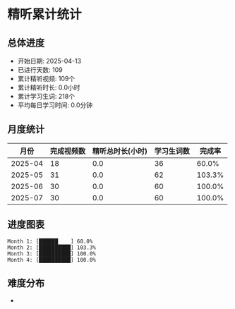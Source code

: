 # 精听累计统计

## 总体进度

- 开始日期: 2025-04-13
- 已进行天数: 109
- 累计精听视频: 109个
- 累计精听时长: 0.0小时
- 累计学习生词: 218个
- 平均每日学习时间: 0.0分钟

## 月度统计

| 月份 | 完成视频数 | 精听总时长(小时) | 学习生词数 | 完成率 |
|-----|-----------|----------------|----------|-------|
| 2025-04 | 18 | 0.0 | 36 | 60.0% |
| 2025-05 | 31 | 0.0 | 62 | 103.3% |
| 2025-06 | 30 | 0.0 | 60 | 100.0% |
| 2025-07 | 30 | 0.0 | 60 | 100.0% |

## 进度图表

```
Month 1: [██████    ] 60.0%
Month 2: [██████████] 103.3%
Month 3: [██████████] 100.0%
Month 4: [██████████] 100.0%
```

## 难度分布

- [简单/中等/困难]: 109 (100.0%)